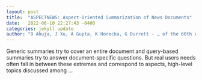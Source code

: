```yaml
---
layout: post
title:  "ASPECTNEWS: Aspect-Oriented Summarization of News Documents"
date:   2022-06-10 22:27:43 -0400
categories: jekyll update
author: "O Ahuja, J Xu, A Gupta, K Horecka, G Durrett - … of the 60th Annual Meeting of the …, 2022"
---
```

Generic summaries try to cover an entire document and query-based summaries try to answer document-specific questions. But real users  needs often fall in between these extremes and correspond to aspects, high-level topics discussed among …
